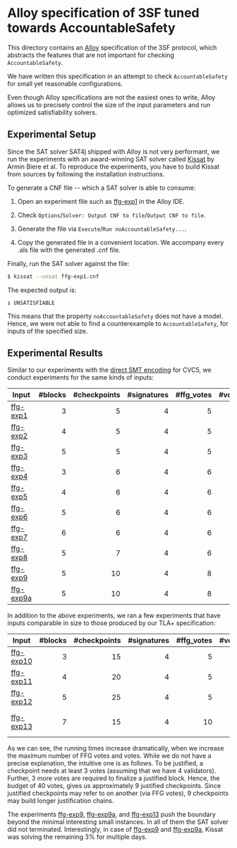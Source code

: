 # Alloy specification of 3SF tuned towards AccountableSafety

This directory contains an [Alloy][] specification of the 3SF protocol, which
abstracts the features that are not important for checking `AccountableSafety`.

We have written this specification in an attempt to check `AccountableSafety`
for small yet reasonable configurations.

Even though Alloy specifications are not the easiest ones to write, Alloy allows
us to precisely control the size of the input parameters and run optimized
satisfiability solvers.

## Experimental Setup

Since the SAT solver SAT4j shipped with Alloy is not very performant, we run the
experiments with an award-winning SAT solver called [Kissat][] by Armin Biere et
al. To reproduce the experiments, you have to build Kissat from sources by
following the installation instructions.

To generate a CNF file -- which a SAT solver is able to consume:

 1. Open an experiment file such as [ffg-exp1][] in the Alloy IDE.
 
 1. Check `Options`/`Solver: Output CNF to file`/`Output CNF to file`.
 
 1. Generate the file via `Execute`/`Run noAccountableSafety...`.
 
 1. Copy the generated file in a convenient location. We accompany every .als
    file with the generated .cnf file.

Finally, run the SAT solver against the file:

```sh
$ kissat --unsat ffg-exp1.cnf
```

The expected output is:

```
s UNSATISFIABLE
```

This means that the property `noAccountableSafety` does not have a model.
Hence, we were not able to find a counterexample to `AccountableSafety`, for inputs of the specified size.

## Experimental Results

Similar to our experiments with the [direct SMT encoding][smt-enc] for CVC5, we
conduct experiments for the same kinds of inputs:

| Input      | #blocks | #checkpoints | #signatures | #ffg_votes | #votes | runtime  | memory  |
|------------|--------:|-------------:|------------:|-----------:|-------:|---------:|--------:|
| [ffg-exp1][] |    3    |      5       |      4      |      5     |   12   |  4 sec   |  35 MB  |
| [ffg-exp2][] |    4    |      5       |      4      |      5     |   12   | 10 sec   |  40 MB  |
| [ffg-exp3][] |    5    |      5       |      4      |      5     |   12   | 15 sec   |  45 MB  |
| [ffg-exp4][] |    3    |      6       |      4      |      6     |   15   | 57 sec   |  52 MB  |
| [ffg-exp5][] |    4    |      6       |      4      |      6     |   15   | 167 sec  |  55 MB  |
| [ffg-exp6][] |    5    |      6       |      4      |      6     |   15   | 245 sec  |  57 MB  |
| [ffg-exp7][] |    6    |      6       |      4      |      6     |   15   | 360 sec  |  82 MB  |
| [ffg-exp8][] |    5    |      7       |      4      |      6     |   24   | 1h 27m   |  156 MB |
| [ffg-exp9][] |    5    |      10      |      4      |      8     |   24   | >8 days (timeout)  |  198 MB |
| [ffg-exp9a][] |    5   |      10      |      4      |      8     |   32   | >8 days (timeout)  |  220 MB |

In addition to the above experiments, we ran a few experiments that have
inputs comparable in size to those produced by our TLA+ specification:

| Input       | #blocks | #checkpoints | #signatures | #ffg_votes | #votes | runtime | memory  |
|-------------|--------:|-------------:|------------:|-----------:|-------:|--------:|--------:|
| [ffg-exp10][] |    3    |      15      |      4      |      5     |   12   | 31 sec  | 56 MB   |
| [ffg-exp11][] |    4    |      20      |      4      |      5     |   12   | 152 sec | 94 MB   |
| [ffg-exp12][] |    5    |      25      |      4      |      5     |   12   | 234 sec | 117 MB  |
| [ffg-exp13][] |    7    |      15      |      4      |      10    |   40   | >16 days (timeout) | 300 MB  |

As we can see, the running times increase dramatically, when we increase the
maximum number of FFG votes and votes. While we do not have a precise
explanation, the intuitive one is as follows. To be justified, a checkpoint
needs at least 3 votes (assuming that we have 4 validators). Further, 3 more
votes are required to finalize a justified block. Hence, the budget of 40 votes,
gives us approximately 9 justified checkpoints. Since justified checkpoints may
refer to on another (via FFG votes), 9 checkpoints may build longer
justification chains.

The experiments [ffg-exp9][], [ffg-exp9a][], and [ffg-exp13][] push the boundary
beyond the minimal interesting small instances. In all of them the SAT solver
did not terminated. Interestingly, in case of [ffg-exp9][] and [ffg-exp9a][],
Kissat was solving the remaining 3% for multiple days.

<!-- References -->

[Alloy]: https://alloytools.org/
[Kissat]: https://github.com/arminbiere/kissat
[smt-enc]: ../spec3c-smt/README.md
[ffg-exp1]: ./ffg-exp1.als
[ffg-exp2]: ./ffg-exp2.als
[ffg-exp3]: ./ffg-exp3.als
[ffg-exp4]: ./ffg-exp4.als
[ffg-exp5]: ./ffg-exp5.als
[ffg-exp6]: ./ffg-exp6.als
[ffg-exp7]: ./ffg-exp7.als
[ffg-exp8]: ./ffg-exp8.als
[ffg-exp9]: ./ffg-exp9.als
[ffg-exp9a]: ./ffg-exp9a.als
[ffg-exp10]: ./ffg-exp10.als
[ffg-exp11]: ./ffg-exp11.als
[ffg-exp12]: ./ffg-exp12.als
[ffg-exp13]: ./ffg-exp13.als